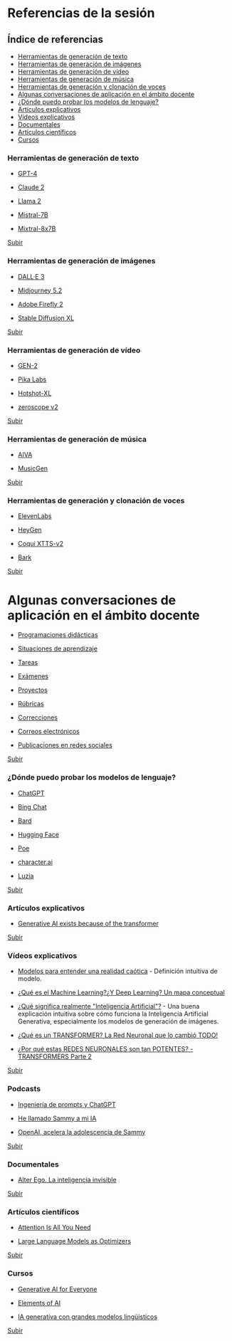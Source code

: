# Referencias de la sesión

<a name="top"></a>

## Índice de referencias
* [Herramientas de generación de texto](#Herramientas-de-generacion-de-texto)
* [Herramientas de generación de imágenes](#Herramientas-de-generacion-de-imagenes)
* [Herramientas de generación de vídeo](#Herramientas-de-generacion-de-video)
* [Herramientas de generación de música](#Herramientas-de-generacion-de-musica)
* [Herramientas de generación y clonación de voces](#Herramientas-de-generacion-y-clonacion-de-voces)
* [Algunas conversaciones de aplicación en el ámbito docente](#Algunas-conversaciones-de-aplicacion-en-el-ambito-docente)
* [¿Dónde puedo probar los modelos de lenguaje?](#¿Donde-puedo-probar-los-modelos-de-lenguaje?)
* [Artículos explicativos](#Articulos-explicativos)
* [Vídeos explicativos](#Videos-explicativos)
* [Documentales](#Documentales)
* [Artículos científicos](#Articulos-cientificos)
* [Cursos](#Cursos)

<a name="Herramientas-de-generacion-de-texto"></a>

### Herramientas de generación de texto

* [GPT-4](https://openai.com/gpt-4)

* [Claude 2](https://www.anthropic.com/index/claude-2)

* [Llama 2](https://ai.meta.com/llama/)

* [Mistral-7B](https://mistral.ai/news/announcing-mistral-7b/)

* [Mixtral-8x7B](https://mistral.ai/news/mixtral-of-experts/)

[Subir](#top)

<a name="Herramientas-de-generacion-de-imagenes"></a>

### Herramientas de generación de imágenes

* [DALL·E 3](https://openai.com/dall-e-3)

* [Midjourney 5.2](https://www.midjourney.com/home)

* [Adobe Firefly 2](https://www.adobe.com/es/sensei/generative-ai/firefly.html)

* [Stable Diffusion XL](https://stability.ai/stable-diffusion)

[Subir](#top)

<a name="Herramientas-de-generacion-de-video"></a>

### Herramientas de generación de vídeo

* [GEN-2](https://research.runwayml.com/gen2)

* [Pika Labs](https://www.pika.art)

* [Hotshot-XL](https://www.hotshot.co)

* [zeroscope v2](https://huggingface.co/cerspense/zeroscope_v2_576w)

[Subir](#top)

<a name="Herramientas-de-generacion-de-musica"></a>

### Herramientas de generación de música

* [AIVA](https://www.aiva.ai)

* [MusicGen](https://ai.honu.io/papers/musicgen/)

[Subir](#top)

<a name="Herramientas-de-generacion-y-clonacion-de-voces"></a>

### Herramientas de generación y clonación de voces

* [ElevenLabs](https://elevenlabs.io) 

* [HeyGen](https://www.heygen.com)

* [Coqui XTTS-v2](https://huggingface.co/coqui/XTTS-v2)

* [Bark](https://github.com/suno-ai/bark)

[Subir](#top)

<a name="Algunas-conversaciones-de-aplicacion-en-el-ambito-docente"></a>

# Algunas conversaciones de aplicación en el ámbito docente

* [Programaciones didácticas](../chats/programaciondidactica.html)

* [Situaciones de aprendizaje](../chats/situacionaprendizaje.html)

* [Tareas](../chats/tareas.html)

* [Exámenes](../chats/examenes.html)

* [Proyectos](../chats/proyectos.html)

* [Rúbricas](../chats/rubricas.html)

* [Correcciones](../chats/correcciones.html)

* [Correos electrónicos](../chats/email.html)

* [Publicaciones en redes sociales](../chats/rrss.html)

[Subir](#top)

<a name="¿Donde-puedo-probar-los-modelos-de-lenguaje?"></a>

### ¿Dónde puedo probar los modelos de lenguaje?

* [ChatGPT](https://chat.openai.com)

* [Bing Chat](https://www.bing.com/chat)

* [Bard](https://bard.google.com)

* [Hugging Face](https://huggingface.co/chat/)

* [Poe](https://poe.com/login)

* [character.ai](https://beta.character.ai)

* [Luzia](https://www.luzia.com)

[Subir](#top)

<a name="Articulos-explicativos"></a>

### Artículos explicativos

* [Generative AI exists because of the transformer](https://ig.ft.com/generative-ai/)

[Subir](#top)

<a name="Videos-explicativos"></a>

### Vídeos explicativos

* [Modelos para entender una realidad caótica](https://www.youtube.com/watch?v=Sb8XVheowVQ) - Definición intuitiva de modelo.

* [¿Qué es el Machine Learning?¿Y Deep Learning? Un mapa conceptual](https://www.youtube.com/watch?v=KytW151dpqUD)

* [¿Qué significa realmente "Inteligencia Artificial"?](https://www.youtube.com/watch?v=3eMmmj3roOs) - Una buena explicación intuitiva sobre cómo funciona la Inteligencia Artificial Generativa, especialmente los modelos de generación de imágenes.

* [¿Qué es un TRANSFORMER? La Red Neuronal que lo cambió TODO!](https://www.youtube.com/watch?v=aL-EmKuB078)

* [¿Por qué estas REDES NEURONALES son tan POTENTES? - TRANSFORMERS Parte 2](https://www.youtube.com/watch?v=xi94v_jl26U)

[Subir](#top)

<a name="Podcasts"></a>

### Podcasts

* [Ingeniería de prompts y ChatGPT](https://open.spotify.com/episode/6oru6XgS1U44kbuuCbHUGc)

* [He llamado Sammy a mi IA](https://open.spotify.com/episode/3wyHm3aQE7tTcgbAg2ahqy?si=lAd1q_xdQwu2typm3QF_9Q)

* [OpenAI, acelera la adolescencia de Sammy](https://podcasters.spotify.com/pod/show/olivernabani/episodes/OpenAI--acelera-la-adolescencia-de-Sammy-e2bjt75/a-aaj11l1)

[Subir](#top)

<a name="Documentales"></a>

### Documentales

* [Alter Ego. La inteligencia invisible](https://www.rtve.es/play/videos/alter-ego-la-inteligencia-invisible/)

[Subir](#top)

<a name="Articulos-cientificos"></a>

### Artículos científicos

* [Attention Is All You Need](https://arxiv.org/pdf/1706.03762.pdf)

* [Large Language Models as Optimizers](https://arxiv.org/pdf/2309.03409.pdf)

[Subir](#top)

<a name="Cursos"></a>

### Cursos

* [Generative AI for Everyone](https://www.coursera.org/learn/generative-ai-for-everyone)

* [Elements of AI](https://course.elementsofai.com/es/)

* [IA generativa con grandes modelos lingüísticos](https://www.coursera.org/learn/generative-ai-with-llms#modules)

[Subir](#top)
